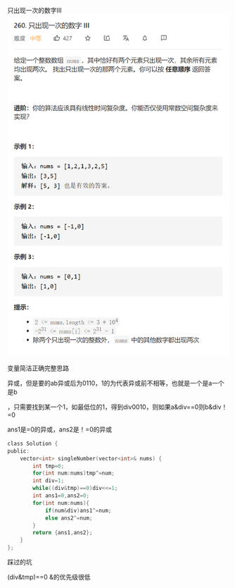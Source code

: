 只出现一次的数字III![img](image/1628526791305-16399125764678.png)



变量简洁正确完整思路

异或，但是要的ab异或后为0110，1的为代表异或前不相等，也就是一个是a一个是b

，只需要找到某一个1，如最低位的1，得到div0010，则如果a&div==0则b&div！=0

ans1是=0的异或，ans2是！=0的异或

```c
class Solution {
public:
    vector<int> singleNumber(vector<int>& nums) {
        int tmp=0;
        for(int num:nums)tmp^=num;
        int div=1;
        while((div&tmp)==0)div<<=1;
        int ans1=0,ans2=0;
        for(int num:nums){
            if(num&div)ans1^=num;
            else ans2^=num;
        }
        return {ans1,ans2};
    }
};
```



踩过的坑

(div&tmp)==0  &的优先级很低